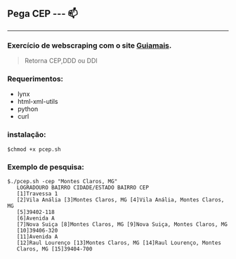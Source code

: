 ## Pega CEP   --- 📫
---
### Exercício de webscraping com o site [Guiamais](https://www.guiamais.com.br).
> Retorna CEP,DDD ou  DDI 
### Requerimentos:
   * lynx
   * html-xml-utils
   * python
   * curl
### instalação: 
```shell
$chmod +x pcep.sh
```
### Exemplo de pesquisa: 
```shell
$./pcep.sh -cep "Montes Claros, MG"
   LOGRADOURO BAIRRO CIDADE/ESTADO BAIRRO CEP
   [1]Travessa 1
   [2]Vila Anália [3]Montes Claros, MG [4]Vila Anália, Montes Claros, MG
   [5]39402-118
   [6]Avenida A
   [7]Nova Suiça [8]Montes Claros, MG [9]Nova Suiça, Montes Claros, MG
   [10]39406-320
   [11]Avenida A
   [12]Raul Lourenço [13]Montes Claros, MG [14]Raul Lourenço, Montes
   Claros, MG [15]39404-700
```


